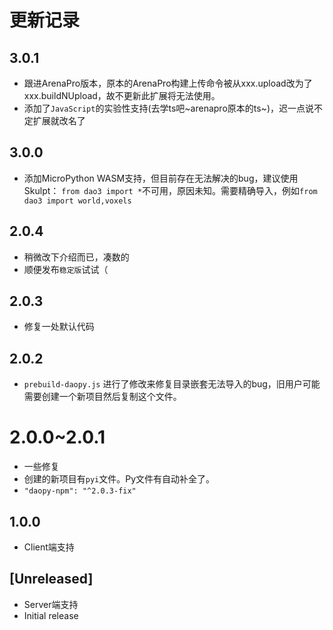 # 更新记录

## 3.0.1
- 跟进ArenaPro版本，原本的ArenaPro构建上传命令被从xxx.upload改为了xxx.buildNUpload，故不更新此扩展将无法使用。
- 添加了`JavaScript`的实验性支持(去学ts吧~arenapro原本的ts~)，迟一点说不定扩展就改名了

## 3.0.0
- 添加MicroPython WASM支持，但目前存在无法解决的bug，建议使用Skulpt：
 `from dao3 import *`不可用，原因未知。需要精确导入，例如`from dao3 import world,voxels`
## 2.0.4
- 稍微改下介绍而已，凑数的
- 顺便发布`稳定版`试试（

## 2.0.3
- 修复一处默认代码

## 2.0.2
- `prebuild-daopy.js` 进行了修改来修复目录嵌套无法导入的bug，旧用户可能需要创建一个新项目然后复制这个文件。

# 2.0.0~2.0.1
- 一些修复
- 创建的新项目有`pyi`文件。Py文件有自动补全了。
- `"daopy-npm": "^2.0.3-fix"`

## 1.0.0
- Client端支持


## [Unreleased]
- Server端支持
- Initial release